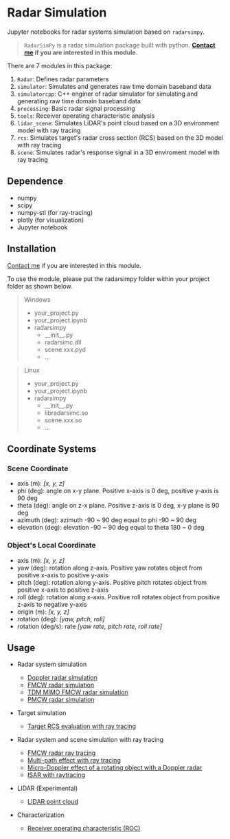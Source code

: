 # Radar Simulation

Jupyter notebooks for radar systems simulation based on `radarsimpy`.
>`RadarSimPy` is a radar simulation package built with python. **[Contact me](https://zpeng.me/#contact) if you are interested in this module.**

There are 7 modules in this package:

1. `Radar`: Defines radar parameters
1. `simulator`: Simulates and generates raw time domain baseband data
1. `simulatorcpp`: C++ enginer of radar simulator for simulating and generating raw time domain baseband data
1. `processing`: Basic radar signal processing
1. `tools`: Receiver operating characteristic analysis
1. `lidar_scene`: Simulates LiDAR's point cloud based on a 3D environment model with ray tracing
1. `rcs`: Simulates target's radar cross section (RCS) based on the 3D model with ray tracing
1. `scene`: Simulates radar's response signal in a 3D enviroment model with ray tracing

## Dependence

- numpy
- scipy
- numpy-stl (for ray-tracing)
- plotly (for visualization)
- Jupyter notebook

## Installation

[Contact me](https://zpeng.me/#contact) if you are interested in this module.

To use the module, please put the radarsimpy folder within your project folder as shown below.

> Windows
>
> - your_project.py
> - your_project.ipynb
> - radarsimpy
>   - \_\_init__.py
>   - radarsimc.dll
>   - scene.xxx.pyd
>   - ...
>

> Linux
>
> - your_project.py
> - your_project.ipynb
> - radarsimpy
>   - \_\_init__.py
>   - libradarsimc.so
>   - scene.xxx.so
>   - ...
>

## Coordinate Systems

### Scene Coordinate

- axis (m): *[x, y, z]*
- phi (deg): angle on x-y plane. Positive x-axis is 0 deg, positive y-axis is 90 deg
- theta (deg): angle on z-x plane. Positive z-axis is 0 deg, x-y plane is 90 deg
- azimuth (deg): azimuth -90 ~ 90 deg equal to phi -90 ~ 90 deg
- elevation (deg): elevation -90 ~ 90 deg equal to theta 180 ~ 0 deg

### Object's Local Coordinate

- axis (m): *[x, y, z]*
- yaw (deg): rotation along z-axis. Positive yaw rotates object from positive x-axis to positive y-axis
- pitch (deg): rotation along y-axis. Positive pitch rotates object from positive x-axis to positive z-axis
- roll (deg): rotation along x-axis. Positive roll rotates object from positive z-axis to negative y-axis
- origin (m): *[x, y, z]*
- rotation (deg): *[yaw, pitch, roll]*
- rotation (deg/s): rate *[yaw rate, pitch rate, roll rate]*

## Usage

- Radar system simulation
  - [Doppler radar simulation](https://zpeng.me/index.php/doppler-radar)
  - [FMCW radar simulation](https://zpeng.me/index.php/fmcw-radar)
  - [TDM MIMO FMCW radar simulation](https://zpeng.me/index.php/tdm-mimo-fmcw-radar)
  - [PMCW radar simulation](https://zpeng.me/index.php/pmcw-radar)

- Target simulation
  - [Target RCS evaluation with ray tracing](https://zpeng.me/index.php/rcs-calculation-with-ray-tracing)

- Radar system and scene simulation with ray tracing
  - [FMCW radar ray tracing](https://zpeng.me/index.php/fmcw-radar-ray-tracing/)
  - [Multi-path effect with ray tracing](https://zpeng.me/index.php/multi-path-effect-with-ray-tracing/)
  - [Micro-Doppler effect of a rotating object with a Doppler radar](https://zpeng.me/index.php/micro-doppler-effect-of-a-rotating-object-with-a-doppler-radar/)
  - [ISAR with raytracing](https://zpeng.me/index.php/isar-with-raytracing/)

- LIDAR (Experimental)
  - [LIDAR point cloud](https://zpeng.me/index.php/lidar-point-cloud/)

- Characterization
  - [Receiver operating characteristic (ROC)](https://zpeng.me/index.php/receiver-operating-characteristic/)
